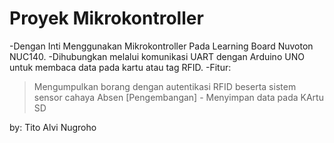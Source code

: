 # Proyek Mikrokontroller
-Dengan Inti Menggunakan Mikrokontroller Pada Learning Board Nuvoton NUC140.
-Dihubungkan melalui komunikasi UART dengan Arduino UNO untuk membaca data pada kartu atau tag RFID.
-Fitur:
  >Mengumpulkan borang dengan autentikasi RFID beserta sistem sensor cahaya
  >Absen
  >[Pengembangan] - Menyimpan data pada KArtu SD

by: Tito Alvi Nugroho
